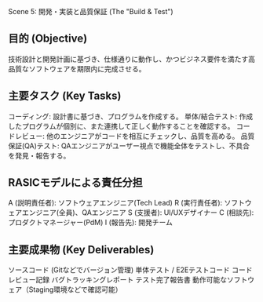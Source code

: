 Scene 5: 開発・実装と品質保証 (The "Build & Test")
## 目的 (Objective)
技術設計と開発計画に基づき、仕様通りに動作し、かつビジネス要件を満たす高品質なソフトウェアを期限内に完成させる。

## 主要タスク (Key Tasks)
コーディング: 設計書に基づき、プログラムを作成する。
単体/結合テスト: 作成したプログラムが個別に、また連携して正しく動作することを確認する。
コードレビュー: 他のエンジニアがコードを相互にチェックし、品質を高める。
品質保証(QA)テスト: QAエンジニアがユーザー視点で機能全体をテストし、不具合を発見・報告する。

## RASICモデルによる責任分担
A (説明責任者): ソフトウェアエンジニア(Tech Lead)
R (実行責任者): ソフトウェアエンジニア(全員)、QAエンジニア
S (支援者): UI/UXデザイナー
C (相談先): プロダクトマネージャー(PdM)
I (報告先): 開発チーム

## 主要成果物 (Key Deliverables)
ソースコード (Gitなどでバージョン管理)
単体テスト / E2Eテストコード
コードレビュー記録
バグトラッキングレポート
テスト完了報告書
動作可能なソフトウェア（Staging環境などで確認可能）

